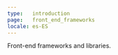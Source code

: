 ```yaml
---
type:   introduction
page:   front_end_frameworks
locale: es-ES
---
```


Front-end frameworks and libraries.